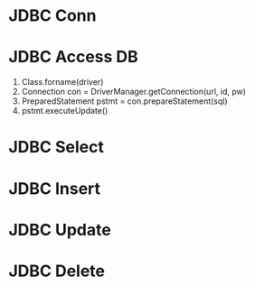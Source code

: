 # JDBC Conn

# JDBC Access DB

1. Class.forname(driver)
2. Connection con = DriverManager.getConnection(url, id, pw)
3. PreparedStatement pstmt = con.prepareStatement(sql)
4. pstmt.executeUpdate()

# JDBC Select

# JDBC Insert

# JDBC Update

# JDBC Delete